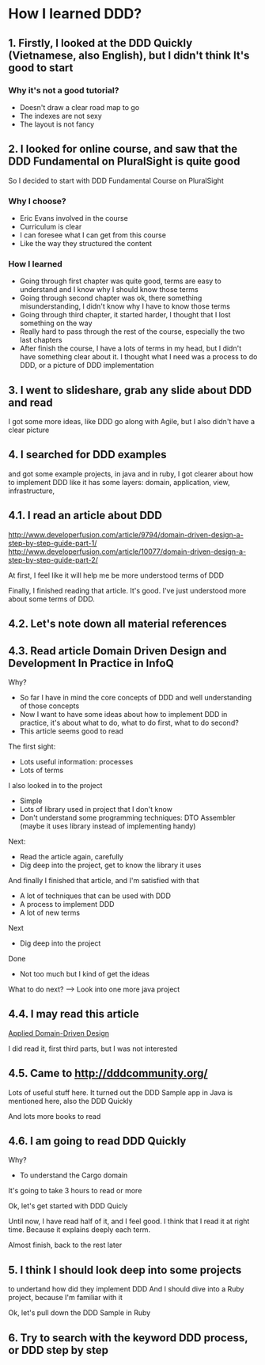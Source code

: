 # How I learned DDD?

## 1. Firstly, I looked at the DDD Quickly (Vietnamese, also English), but I didn't think It's good to start

### Why it's not a good tutorial?
+ Doesn't draw a clear road map to go
+ The indexes are not sexy
+ The layout is not fancy

## 2. I looked for online course, and saw that the DDD Fundamental on PluralSight is quite good
So I decided to start with DDD Fundamental Course on PluralSight

### Why I choose?
+ Eric Evans involved in the course
+ Curriculum is clear
+ I can foresee what I can get from this course
+ Like the way they structured the content

### How I learned
+ Going through first chapter was quite good, terms are easy to understand and I know why I should know those terms
+ Going through second chapter was ok, there something misunderstanding, I didn't know why I have to know those terms
+ Going through third chapter, it started harder, I thought that I lost something on the way
+ Really hard to pass through the rest of the course, especially the two last chapters
+ After finish the course, I have a lots of terms in my head, but I didn't have something clear about it. I thought what I need was a process to do DDD, or a picture of DDD implementation

## 3. I went to slideshare, grab any slide about DDD and read
I got some more ideas, like DDD go along with Agile, but I also didn't have a clear picture

## 4. I searched for DDD examples
and got some example projects, in java and in ruby, I got clearer about how to implement DDD like it has some layers: domain, application, view, infrastructure,

## 4.1. I read an article about DDD
http://www.developerfusion.com/article/9794/domain-driven-design-a-step-by-step-guide-part-1/
http://www.developerfusion.com/article/10077/domain-driven-design-a-step-by-step-guide-part-2/

At first, I feel like it will help me be more understood terms of DDD

Finally, I finished reading that article. It's good. I've just understood more about some terms of DDD.

## 4.2. Let's note down all material references

## 4.3. Read article Domain Driven Design and Development In Practice in InfoQ
Why?
+ So far I have in mind the core concepts of DDD and well understanding of those concepts
+ Now I want to have some ideas about how to implement DDD in practice, it's about what to do, what to do first, what to do second?
+ This article seems good to read

The first sight:
+ Lots useful information: processes
+ Lots of terms

I also looked in to the project
+ Simple
+ Lots of library used in project that I don't know
+ Don't understand some programming techniques: DTO Assembler (maybe it uses library instead of implementing handy)

Next:
+ Read the article again, carefully
+ Dig deep into the project, get to know the library it uses

And finally I finished that article, and I'm satisfied with that
+ A lot of techniques that can be used with DDD
+ A process to implement DDD
+ A lot of new terms


Next
+ Dig deep into the project

Done
+ Not too much but I kind of get the ideas

What to do next?
--> Look into one more java project

##  4.4. I may read this article
[Applied Domain-Driven Design](http://www.zankavtaskin.com/2013/09/applied-domain-driven-design-ddd-part-1.html)

I did read it, first third parts, but I was not interested

## 4.5. Came to http://dddcommunity.org/
Lots of useful stuff here.
It turned out the DDD Sample app in Java is mentioned here, also the DDD Quickly

And lots more books to read

## 4.6. I am going to read DDD Quickly
Why?
+ To understand the Cargo domain

It's going to take 3 hours to read or more

Ok, let's get started with DDD Quicly

Until now, I have read half of it, and I feel good. I think that I read it at right time. Because it explains deeply each term.

Almost finish, back to the rest later

## 5. I think I should look deep into some projects
to undertand how did they implement DDD
And I should dive into a Ruby project, because I'm familiar with it

Ok, let's pull down the DDD Sample in Ruby



## 6. Try to search with the keyword DDD process, or DDD step by step
